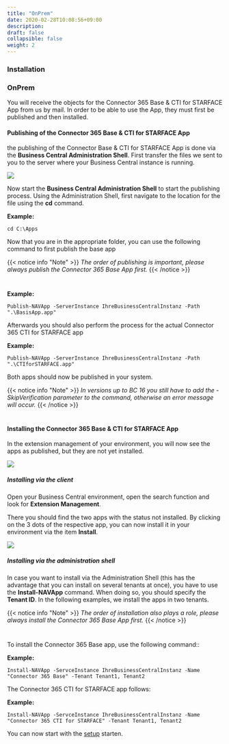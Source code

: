 ```yaml
---
title: "OnPrem"
date: 2020-02-28T10:08:56+09:00
description: 
draft: false
collapsible: false
weight: 2
---
```

### Installation

### OnPrem
You will receive the objects for the Connector 365 Base & CTI for STARFACE App from us by mail. In order to be able to use the App, they must first be published and then installed.

#### Publishing of the Connector 365 Base & CTI for STARFACE App
the publishing of the Connector Base & CTI for STARFACE App is done via the **Business Central Administration Shell**. First transfer the files we sent to you to the server where your Business Central instance is running.

![](images/apps/adminshell.PNG)

Now start the **Business Central Administration Shell** to start the publishing process. Using the Administration Shell, first navigate to the location for the file using the **cd** command.

**Example:**

```cd C:\Apps```

Now that you are in the appropriate folder, you can use the following command to first publish the base app

{{< notice info "Note" >}}
 _The order of publishing is important, please always publish the Connector 365 Base App first._
{{< /notice >}}
#

**Example:**

```Publish-NAVApp -ServerInstance IhreBusinessCentralInstanz -Path ".\BasisApp.app"```

Afterwards you should also perform the process for the actual Connector 365 CTI for STARFACE app

**Example:**

```Publish-NAVApp -ServerInstance IhreBusinessCentralInstanz -Path ".\CTIforSTARFACE.app"```

Both apps should now be published in your system.

{{< notice info "Note" >}}
 _In versions up to BC 16 you still have to add the -SkipVerification parameter to the command, otherwise an error message will occur._
{{< /notice >}}
#

#### Installing the Connector 365 Base & CTI for STARFACE App
In the extension management of your environment, you will now see the apps as published, but they are not yet installed.

![](images/apps/ctipublishen.PNG)

##### Installing via the client
Open your Business Central environment, open the search function and look for **Extension Management**.

There you should find the two apps with the status not installed. By clicking on the 3 dots of the respective app, you can now install it in your environment via the item **Install**.

![](images/apps/appinstallen.PNG)

##### Installing via the administration shell
In case you want to install via the Administration Shell (this has the advantage that you can install on several tenants at once), you have to use the **Install-NAVApp** command. When doing so, you should specify the **Tenant ID**. In the following examples, we install the apps in two tenants.

{{< notice info "Note" >}}
 _The order of installation also plays a role, please always install the Connector 365 Base App first._
{{< /notice >}}
#

To install the Connector 365 Base app, use the following command::

**Example:**

```Install-NAVApp -ServceInstance IhreBusinessCentralInstanz -Name "Connector 365 Base" -Tenant Tenant1, Tenant2```

The Connector 365 CTI for STARFACE app follows:

**Example:**

```Install-NAVApp -ServceInstance IhreBusinessCentralInstanz -Name "Connector 365 CTI for STARFACE" -Tenant Tenant1, Tenant2```

You can now start with the [setup](/en-us/apps/cti-for-starface/first-steps/setup/) starten.




